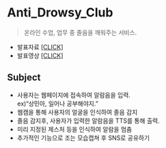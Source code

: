 # Anti_Drowsy_Club
> 온라인 수업, 업무 중 졸음을 깨워주는 서비스.

* 발표자료 <a href="https://github.com/LeeSangMin96/Anti_Drowsy_Club/blob/master/%EB%AF%B8%EB%8B%88%ED%94%84%EB%A1%9C%EC%A0%9D%ED%8A%B8%20%EB%B3%B4%EA%B3%A0%EC%84%9C%20(1).pdf">[CLICK]</a>
* 발표영상 <a href="https://github.com/LeeSangMin96/Anti_Drowsy_Club/blob/master/KakaoTalk_20200922_165903213.mp4">[CLICK]</a>

## Subject
* 사용자는 웹페이지에 접속하여 알람음을 입력.<br/>
ex)“상민아, 일어나 공부해야지.” 
* 웹캠을 통해 사용자의 얼굴을 인식하여 졸음 감지
* 졸음 감지후, 사용자가 입력한 알람음을 TTS를 통해 출력.
* 미리 지정된 제스처 등을 인식하여 알람을 멈춤
* 추가적인 기능으로 조는 모습캡쳐 후 SNS로 공유하기
